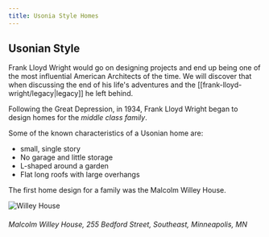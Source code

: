 ```yaml
---
title: Usonia Style Homes
---
```

## Usonian Style
Frank Lloyd Wright would go on designing projects and end up being one of the most influential American Architects of the time.  We will discover that when discussing the end of his life's adventures and the [[frank-lloyd-wright/legacy|legacy]] he left behind.

Following the Great Depression, in 1934, Frank Lloyd Wright began to design homes for the _middle class family_.

Some of the known characteristics of a Usonian home are:
* small, single story
* No garage and little storage
* L-shaped around a garden
* Flat long roofs with large overhangs

The first home design for a family was the Malcolm Willey House.

![Willey House](images/Malcolm_Willey_House.jpg)
###### Malcolm Willey House, 255 Bedford Street, Southeast, Minneapolis, MN